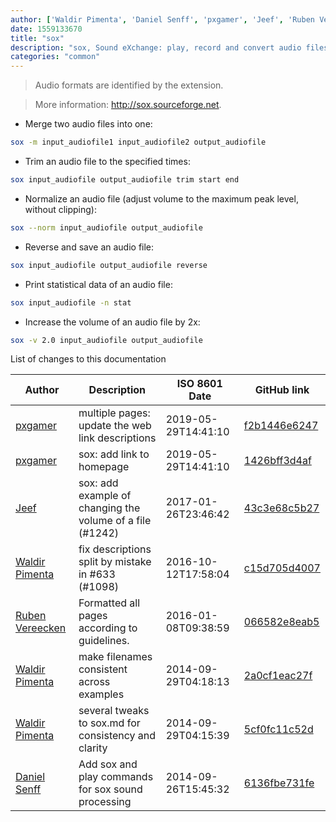 ```yaml
---
author: ['Waldir Pimenta', 'Daniel Senff', 'pxgamer', 'Jeef', 'Ruben Vereecken']
date: 1559133670
title: "sox"
description: "sox, Sound eXchange: play, record and convert audio files."
categories: "common"
---
```

> Audio formats are identified by the extension.

> More information: <http://sox.sourceforge.net>.

- Merge two audio files into one:

```bash
sox -m input_audiofile1 input_audiofile2 output_audiofile
```

- Trim an audio file to the specified times:

```bash
sox input_audiofile output_audiofile trim start end
```

- Normalize an audio file (adjust volume to the maximum peak level, without clipping):

```bash
sox --norm input_audiofile output_audiofile
```

- Reverse and save an audio file:

```bash
sox input_audiofile output_audiofile reverse
```

- Print statistical data of an audio file:

```bash
sox input_audiofile -n stat
```

- Increase the volume of an audio file by 2x:

```bash
sox -v 2.0 input_audiofile output_audiofile
```
List of changes to this documentation


Author | Description | ISO 8601 Date | GitHub link
------|-----|-----|-----
[pxgamer](mailto:owzie123@gmail.com) | multiple pages: update the web link descriptions | 2019-05-29T14:41:10 | [f2b1446e6247](https://github.com/tldr-pages/tldr/commit/f2b1446e6247d3e794ee6577dee0c867dfc9af26)
[pxgamer](mailto:owzie123@gmail.com) | sox: add link to homepage | 2019-05-29T14:41:10 | [1426bff3d4af](https://github.com/tldr-pages/tldr/commit/1426bff3d4af84a3dd0d784fa8e76e365436ddf9)
[Jeef](mailto:jeeftor@users.noreply.github.com) | sox: add example of changing the volume of a file (#1242) | 2017-01-26T23:46:42 | [43c3e68c5b27](https://github.com/tldr-pages/tldr/commit/43c3e68c5b27687018070e5142f258f533ce894a)
[Waldir Pimenta](mailto:waldyrious@gmail.com) | fix descriptions split by mistake in #633 (#1098) | 2016-10-12T17:58:04 | [c15d705d4007](https://github.com/tldr-pages/tldr/commit/c15d705d4007cc9adfa737a0ec6b88bef56656a8)
[Ruben Vereecken](mailto:rubenvereecken@gmail.com) | Formatted all pages according to guidelines. | 2016-01-08T09:38:59 | [066582e8eab5](https://github.com/tldr-pages/tldr/commit/066582e8eab57bce9861cc8d379e158d61f1cc95)
[Waldir Pimenta](mailto:waldyrious@gmail.com) | make filenames consistent across examples | 2014-09-29T04:18:13 | [2a0cf1eac27f](https://github.com/tldr-pages/tldr/commit/2a0cf1eac27fe171f928503ed1f871da7fe1b42d)
[Waldir Pimenta](mailto:waldyrious@gmail.com) | several tweaks to sox.md for consistency and clarity | 2014-09-29T04:15:39 | [5cf0fc11c52d](https://github.com/tldr-pages/tldr/commit/5cf0fc11c52d5975e2e397c4f7c330d0700887df)
[Daniel Senff](mailto:mail@danielsenff.de) | Add sox and play commands for sox sound processing | 2014-09-26T15:45:32 | [6136fbe731fe](https://github.com/tldr-pages/tldr/commit/6136fbe731fe95c6e564421ece6d516c48f712ef)

